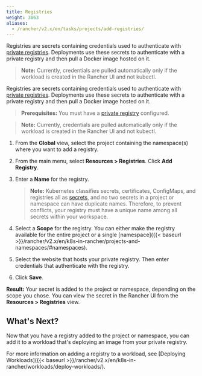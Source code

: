 ```yaml
---
title: Registries
weight: 3063
aliases:
  - /rancher/v2.x/en/tasks/projects/add-registries/
---
```


Registries are secrets containing credentials used to authenticate with [private registries](https://kubernetes.io/docs/tasks/configure-pod-container/pull-image-private-registry/). Deployments use these secrets to authenticate with a private registry and then pull a Docker image hosted on it.

>**Note:** Currently, credentials are pulled automatically only if the workload is created in the Rancher UI and not kubectl.

Registries are secrets containing credentials used to authenticate with [private registries](https://kubernetes.io/docs/tasks/configure-pod-container/pull-image-private-registry/). Deployments use these secrets to authenticate with a private registry and then pull a Docker image hosted on it.

>**Prerequisites:** You must have a [private registry](https://docs.docker.com/registry/deploying/) configured.

>**Note:** Currently, credentials are pulled automatically only if the workload is created in the Rancher UI and not kubectl.

1. From the **Global** view, select the project containing the namespace(s) where you want to add a registry.

1. From the main menu, select **Resources > Registries**. Click **Add Registry**.

1. Enter a **Name** for the registry.

    >**Note:** Kubernetes classifies secrets, certificates, ConfigMaps, and registries all as [secrets](https://kubernetes.io/docs/concepts/configuration/secret/), and no two secrets in a project or namespace can have duplicate names. Therefore, to prevent conflicts, your registry must have a unique name among all secrets within your workspace.

1. Select a **Scope** for the registry. You can either make the registry available for the entire project or a single [namespace]({{< baseurl >}}/rancher/v2.x/en/k8s-in-rancher/projects-and-namespaces/#namespaces).

1. Select the website that hosts your private registry. Then enter credentials that authenticate with the registry.

1. Click **Save**.

**Result:** Your secret is added to the project or namespace, depending on the scope you chose. You can view the secret in the Rancher UI from the **Resources > Registries** view.

## What's Next?

Now that you have a registry added to the project or namespace, you can add it to a workload that's deploying an image from your private registry.

For more information on adding a registry to a workload, see [Deploying Workloads]({{< baseurl >}}/rancher/v2.x/en/k8s-in-rancher/workloads/deploy-workloads/).
